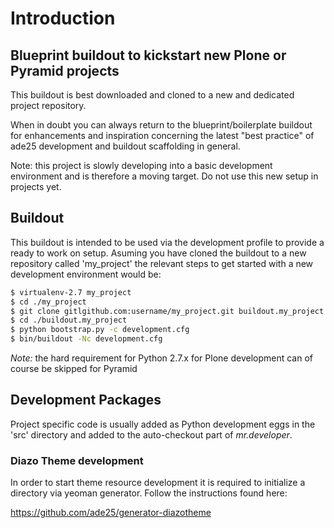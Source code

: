 # Introduction

## Blueprint buildout to kickstart new Plone or Pyramid projects

This buildout is best downloaded and cloned to a new and dedicated project
repository.

When in doubt you can always return to the blueprint/boilerplate buildout for
enhancements and inspiration concerning the latest "best practice" of
ade25 development and buildout scaffolding in general.

Note: this project is slowly developing into a basic development environment and is therefore a moving target. Do not use this new setup in projects yet.

## Buildout

This buildout is intended to be used via the development profile to provide
a ready to work on setup. Asuming you have cloned the buildout to a new
repository called 'my_project' the relevant steps to get started with a new
development environment would be:

``` bash
$ virtualenv-2.7 my_project
$ cd ./my_project
$ git clone gitlgithub.com:username/my_project.git buildout.my_project
$ cd ./buildout.my_project
$ python bootstrap.py -c development.cfg
$ bin/buildout -Nc development.cfg
```

*Note:* the hard requirement for Python 2.7.x for Plone development can of
course be skipped for Pyramid

## Development Packages

Project specific code is usually added as Python development eggs in the 'src'
directory and added to the auto-checkout part of *mr.developer*.


### Diazo Theme development

In order to start theme resource development it is required to initialize a
directory via yeoman generator. Follow the instructions found here:

https://github.com/ade25/generator-diazotheme


